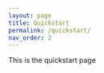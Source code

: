 ```yaml
---
layout: page
title: Quickstart
permalink: /quickstart/
nav_order: 2
---
```


This is the quickstart page